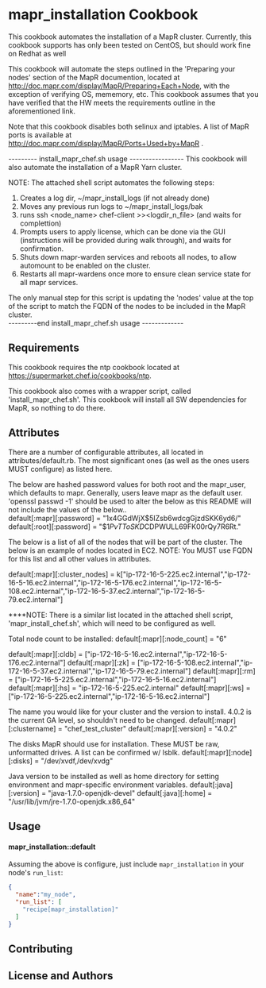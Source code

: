 mapr_installation Cookbook
==========================
This cookbook automates the installation of a MapR cluster.  Currently, this cookbook supports has only been tested on CentOS, but should work fine on Redhat as well

This cookbook will automate the steps outlined in the 'Preparing your nodes' section of the MapR documention, located at http://doc.mapr.com/display/MapR/Preparing+Each+Node, with the exception of verifying OS, mememory, etc.  This cookbook assumes that you have verified that the HW meets the requirements outline in the aforementioned link.

Note that this cookbook disables both selinux and iptables.  A list of MapR ports is available at http://doc.mapr.com/display/MapR/Ports+Used+by+MapR .

--------- install_mapr_chef.sh usage -----------------
This cookbook will also automate the installation of a MapR Yarn cluster.

NOTE:  The attached shell script automates the following steps:
  1.  Creates a log dir, ~/mapr_install_logs (if not already done)
  2.  Moves any previous run logs to ~/mapr_install_logs/bak
  3.  runs ssh <node_name> chef-client >><logdir_n_file> (and waits for complettion)
  4.  Prompts users to apply license, which can be done via the GUI (instructions will be provided during walk through), and waits for confirmation.
  5.  Shuts down mapr-warden services and reboots all nodes, to allow automount to be enabled on the cluster.
  6.  Restarts all mapr-wardens once more to ensure clean service state for all mapr services. 

The only manual step for this script is updating the 'nodes' value at the top of the script to match the FQDN of the nodes to be included in the MapR cluster.  
---------end  install_mapr_chef.sh usage -------------

Requirements
------------
This cookbook requires the ntp cookbook located at https://supermarket.chef.io/cookbooks/ntp.

This cookbook also comes with a wrapper script, called 'install_mapr_chef.sh'.
This cookbook will install all SW dependencies for MapR, so nothing to do there.

Attributes
----------
There are a number of configurable attributes, all located in attributes/default.rb.  The most significant ones (as well as the ones users MUST configure) as listed here.

The below are hashed password values for both root and the mapr_user, which defaults to mapr.  Generally, users leave mapr as the default user.  'openssl passwd -1' should be used to alter the below as this README will not include the values of the below..  
default[:mapr][:password] = "$1$x4GGdWjX$5IZsb6wdcgGjzdSKK6yd6/"
default[:root][:password] = "$1$PvTToSKD$CDPWULL69FK00rQy7R6Rt."

The below is a list of all of the nodes that will be part of the cluster.  The below is an example of nodes located in EC2.  NOTE:  You MUST use FQDN for this list and all other values in attributes.

default[:mapr][:cluster_nodes] = k["ip-172-16-5-225.ec2.internal","ip-172-16-5-16.ec2.internal","ip-172-16-5-176.ec2.internal","ip-172-16-5-108.ec2.internal","ip-172-16-5-37.ec2.internal","ip-172-16-5-79.ec2.internal"]

****NOTE:  There is a similar list located in the attached shell script, 'mapr_install_chef.sh', which will need to be configured as well.



Total node count to be installed:
default[:mapr][:node_count] = "6"

default[:mapr][:cldb] = ["ip-172-16-5-16.ec2.internal","ip-172-16-5-176.ec2.internal"]
default[:mapr][:zk] = ["ip-172-16-5-108.ec2.internal","ip-172-16-5-37.ec2.internal","ip-172-16-5-79.ec2.internal"]
default[:mapr][:rm] = ["ip-172-16-5-225.ec2.internal","ip-172-16-5-16.ec2.internal"]
default[:mapr][:hs] = "ip-172-16-5-225.ec2.internal"
default[:mapr][:ws] = ["ip-172-16-5-225.ec2.internal","ip-172-16-5-16.ec2.internal"]

The name you would like for your cluster and the version to install.  4.0.2 is the current GA level, so shouldn't need to be changed.
default[:mapr][:clustername] = "chef_test_cluster"
default[:mapr][:version] = "4.0.2"

The disks MapR should use for installation.  These MUST be raw, unformatted drives.  A list can be confirmed w/ lsblk.
default[:mapr][:node][:disks] = "/dev/xvdf,/dev/xvdg"

Java version to be installed as well as home directory for setting environment and mapr-specific environment variables.
default[:java][:version] = "java-1.7.0-openjdk-devel"
default[:java][:home] = "/usr/lib/jvm/jre-1.7.0-openjdk.x86_64"


Usage
-----
#### mapr_installation::default

Assuming the above is configure, just include `mapr_installation` in your node's `run_list`:

```json
{
  "name":"my_node",
  "run_list": [
    "recipe[mapr_installation]"
  ]
}
```


Contributing
------------

License and Authors
-------------------
